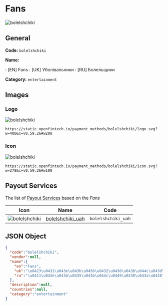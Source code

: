 
# Fans 
![bolelshchiki](https://static.openfintech.io/payment_methods/bolelshchiki/logo.svg?w=400&c=v0.59.26#w200)  

## General 
**Code:** `bolelshchiki` 
 
**Name:** 
 
:	[EN] Fans 
:	[UK] Уболівальники 
:	[RU] Болельщики 
 
**Category:** `entertainment` 
 

## Images 

### Logo 
![bolelshchiki](https://static.openfintech.io/payment_methods/bolelshchiki/logo.svg?w=400&c=v0.59.26#w200)  

```
https://static.openfintech.io/payment_methods/bolelshchiki/logo.svg?w=400&c=v0.59.26#w200
```  

### Icon 
![bolelshchiki](https://static.openfintech.io/payment_methods/bolelshchiki/icon.svg?w=278&c=v0.59.26#w100)  

```
https://static.openfintech.io/payment_methods/bolelshchiki/icon.svg?w=278&c=v0.59.26#w100
```  

## Payout Services 
 
The list of [Payout Services](/payout-services/) based on the _Fans_ 

|Icon|Name|Code| 
|:---:|:---:|:---:| 
|![bolelshchiki](https://static.openfintech.io/payout_methods/bolelshchiki/icon.png?w=278&c=v0.59.26#w40) |[bolelshchiki_uah](/payout-services/bolelshchiki_uah/)|`bolelshchiki_uah`| 
 

## JSON Object 

```json
{
  "code":"bolelshchiki",
  "vendor":null,
  "name":{
    "en":"Fans",
    "uk":"\u0423\u0431\u043e\u043b\u0456\u0432\u0430\u043b\u044c\u043d\u0438\u043a\u0438",
    "ru":"\u0411\u043e\u043b\u0435\u043b\u044c\u0449\u0438\u043a\u0438"
  },
  "description":null,
  "countries":null,
  "category":"entertainment"
}
```  
